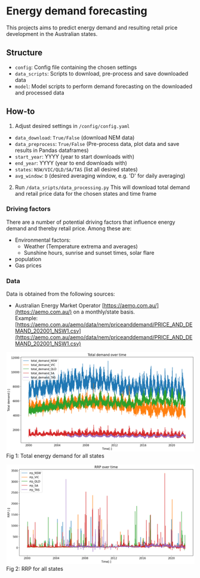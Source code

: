# Energy demand forecasting
This projects aims to predict energy demand and resulting retail price development in the Australian states. 

## Structure
- `config`: Config file containing the chosen settings
- `data_scripts`: Scripts to download, pre-process and save downloaded data
- `model`: Model scripts to perform demand forecasting on the downloaded and processed data

## How-to
1. Adjust desired settings in `/config/config.yaml`
  - `data_download`: `True/False` (download NEM data)
  - `data_preprocess`: `True/False` (Pre-process data, plot data and save results in Pandas dataframes)
  - `start_year`: YYYY (year to start downloads with)
  - `end_year`: YYYY (year to end downloads with)
  - `states`: `NSW/VIC/QLD/SA/TAS` (list all desired states)
  - `avg_window`: `D` (desired averaging window, e.g. 'D' for daily averaging)
2. Run `/data_sripts/data_processing.py` 
   This will download total demand and retail price data for the chosen states and time frame

### Driving factors
There are a number of potential driving factors that influence energy demand and thereby retail price. Among these are:
- Environmental factors:
  - Weather (Temperature extrema and averages)
  - Sunshine hours, sunrise and sunset times, solar flare
- population
- Gas prices

### Data
Data is obtained from the following sources:
- Australian Energy Market Operator [https://aemo.com.au/](https://aemo.com.au/) on a monthly/state basis.  
Example: [https://aemo.com.au/aemo/data/nem/priceanddemand/PRICE_AND_DEMAND_202001_NSW1.csv](https://aemo.com.au/aemo/data/nem/priceanddemand/PRICE_AND_DEMAND_202001_NSW1.csv)

![Total energy demand](/images/total_demand_over_time_all.png "total demand")  
Fig 1: Total energy demand for all states  

![RRP](/images/rrp_over_time_all.png "RRP")  
Fig 2: RRP for all states
